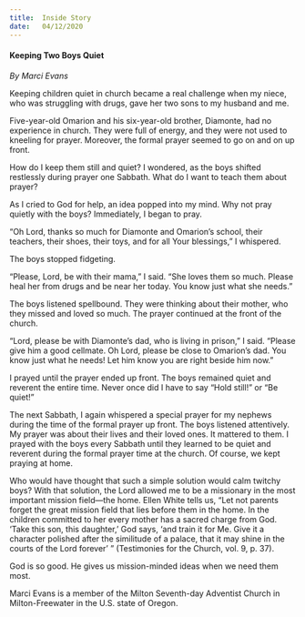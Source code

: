 ```yaml
---
title:  Inside Story
date:   04/12/2020
---
```


#### Keeping Two Boys Quiet

_By Marci Evans_

Keeping children quiet in church became a real challenge when my niece, who was struggling with drugs, gave her two sons to my husband and me. 

Five-year-old Omarion and his six-year-old brother, Diamonte, had no experience in church. They were full of energy, and they were not used to kneeling for prayer. Moreover, the formal prayer seemed to go on and on up front. 

How do I keep them still and quiet? I wondered, as the boys shifted restlessly during prayer one Sabbath. What do I want to teach them about prayer?

As I cried to God for help, an idea popped into my mind. Why not pray quietly with the boys? Immediately, I began to pray.

“Oh Lord, thanks so much for Diamonte and Omarion’s school, their teachers, their shoes, their toys, and for all Your blessings,” I whispered. 

The boys stopped fidgeting.

“Please, Lord, be with their mama,” I said. “She loves them so much. Please heal her from drugs and be near her today. You know just what she needs.”

The boys listened spellbound. They were thinking about their mother, who they missed and loved so much. The prayer continued at the front of the church. 

“Lord, please be with Diamonte’s dad, who is living in prison,” I said. “Please give him a good cellmate. Oh Lord, please be close to Omarion’s dad. You know just what he needs! Let him know you are right beside him now.”

I prayed until the prayer ended up front. The boys remained quiet and reverent the entire time. Never once did I have to say “Hold still!” or “Be quiet!”

The next Sabbath, I again whispered a special prayer for my nephews during the time of the formal prayer up front. The boys listened attentively. My prayer was about their lives and their loved ones. It mattered to them. I prayed with the boys every Sabbath until they learned to be quiet and reverent during the formal prayer time at the church. Of course, we kept praying at home.

Who would have thought that such a simple solution would calm twitchy boys? With that solution, the Lord allowed me to be a missionary in the most important mission field—the home. Ellen White tells us, “Let not parents forget the great mission field that lies before them in the home. In the children committed to her every mother has a sacred charge from God. ‘Take this son, this daughter,’ God says, ‘and train it for Me. Give it a character polished after the similitude of a palace, that it may shine in the courts of the Lord forever’ ” (Testimonies for the Church, vol. 9, p. 37). 

God is so good. He gives us mission-minded ideas when we need them most.

Marci Evans is a member of the Milton Seventh-day Adventist Church in Milton-Freewater in the U.S. state of Oregon.